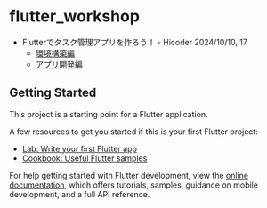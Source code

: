 # flutter_workshop

- Flutterでタスク管理アプリを作ろう！ - Hicoder 2024/10/10, 17
  - [環境構築編](https://blog.hicoder.one/flutter-workshop-2024-environment-setup/)
  - [アプリ開発編](https://blog.hicoder.one/flutter-workshop-2024-app-development/)


## Getting Started

This project is a starting point for a Flutter application.

A few resources to get you started if this is your first Flutter project:

- [Lab: Write your first Flutter app](https://docs.flutter.dev/get-started/codelab)
- [Cookbook: Useful Flutter samples](https://docs.flutter.dev/cookbook)

For help getting started with Flutter development, view the
[online documentation](https://docs.flutter.dev/), which offers tutorials,
samples, guidance on mobile development, and a full API reference.
